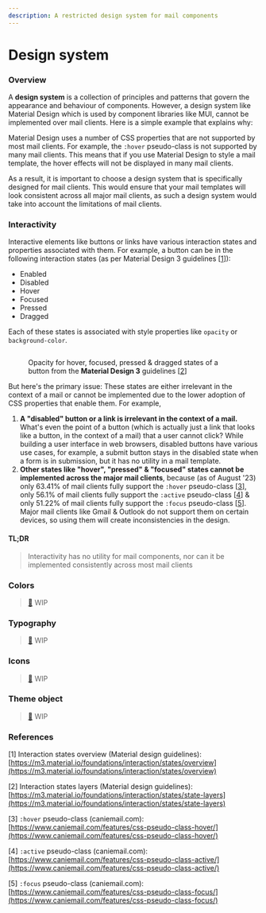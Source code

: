 ```yaml
---
description: A restricted design system for mail components
---
```


# Design system

### Overview

A **design system** is a collection of principles and patterns that govern the appearance and behaviour of components. However, a design system like Material Design which is used by component libraries like MUI, cannot be implemented over mail clients. Here is a simple example that explains why:

Material Design uses a number of CSS properties that are not supported by most mail clients. For example, the `:hover` pseudo-class is not supported by many mail clients. This means that if you use Material Design to style a mail template, the hover effects will not be displayed in many mail clients.

As a result, it is important to choose a design system that is specifically designed for mail clients. This would ensure that your mail templates will look consistent across all major mail clients, as such a design system would take into account the limitations of mail clients.

### Interactivity

Interactive elements like buttons or links have various interaction states and properties associated with them. For example, a button can be in the following interaction states (as per Material Design 3 guidelines \[[1](design-system.md#references)]):

* Enabled
* Disabled
* Hover
* Focused
* Pressed
* Dragged

Each of these states is associated with style properties like `opacity` or `background-color`.

<figure><img src="https://lh3.googleusercontent.com/iTOnDTFkxnPSHW_IdlCmbVssCHpXTYfCqDeC-mJmnxiG7URuayxmAGnvoGq5MGXlSu6wYwognBESOp4EmH5Y14QP98Iu0viYcLI46d4_cF4=s0" alt=""><figcaption><p>Opacity for hover, focused, pressed &#x26; dragged states of a button from the <strong>Material Design 3</strong> guidelines [<a href="design-system.md#references">2</a>]</p></figcaption></figure>

But here's the primary issue: These states are either irrelevant in the context of a mail or cannot be implemented due to the lower adoption of CSS properties that enable them. For example,

1. **A "disabled" button or a link is irrelevant in the context of a mail.** What's even the point of a button (which is actually just a link that looks like a button, in the context of a mail) that a user cannot click? While building a user interface in web browsers, disabled buttons have various use cases, for example, a submit button stays in the disabled state when a form is in submission, but it has no utility in a mail template.
2. **Other states like "hover",  "pressed" & "focused" states cannot be implemented across the major mail clients**, because (as of August '23) only 63.41% of mail clients fully support the `:hover` pseudo-class \[[3](design-system.md#references)], only 56.1% of mail clients fully support the `:active` pseudo-class \[[4](design-system.md#references)] & only 51.22% of mail clients fully support the `:focus` pseudo-class \[[5](design-system.md#references)]. Major mail clients like Gmail & Outlook do not support them on certain devices, so using them will create inconsistencies in the design.

#### TL;DR

> Interactivity has no utility for mail components, nor can it be implemented consistently across most mail clients

### Colors

> [🚧](https://emojipedia.org/construction/) WIP

### Typography

> [🚧](https://emojipedia.org/construction/) WIP

### Icons

> [🚧](https://emojipedia.org/construction/) WIP

### Theme object

> [🚧](https://emojipedia.org/construction/) WIP

### References

\[1] Interaction states overview (Material design guidelines): [https://m3.material.io/foundations/interaction/states/overview](https://m3.material.io/foundations/interaction/states/overview)

\[2] Interaction states layers (Material design guidelines): [https://m3.material.io/foundations/interaction/states/state-layers](https://m3.material.io/foundations/interaction/states/state-layers)

\[3] `:hover` pseudo-class (caniemail.com): [https://www.caniemail.com/features/css-pseudo-class-hover/](https://www.caniemail.com/features/css-pseudo-class-hover/)

\[4] `:active` pseudo-class (caniemail.com): [https://www.caniemail.com/features/css-pseudo-class-active/](https://www.caniemail.com/features/css-pseudo-class-active/)

\[5] `:focus` pseudo-class (caniemail.com): [https://www.caniemail.com/features/css-pseudo-class-focus/](https://www.caniemail.com/features/css-pseudo-class-focus/)

###
